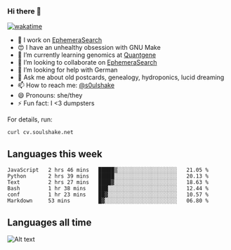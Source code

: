 ### Hi there 👋

[![wakatime](https://wakatime.com/badge/user/08339702-a231-40c4-8838-d449bd2ff951.svg)](https://wakatime.com/@08339702-a231-40c4-8838-d449bd2ff951)

<!--
**soulshake/soulshake** is a ✨ _special_ ✨ repository because its `README.md` (this file) appears on your GitHub profile.

Here are some ideas to get you started:

- 🔭 I’m currently working on ...
- 🌱 I’m currently learning ...
- 👯 I’m looking to collaborate on ...
- 🤔 I’m looking for help with ...
- 💬 Ask me about ...
- 📫 How to reach me: ...
- 😄 Pronouns: ...
- ⚡ Fun fact: ...
-->


- 🔭 I work on [EphemeraSearch](https://www.ephemerasearch.com/)
- 😍 I have an unhealthy obsession with GNU Make
- :dna: I’m currently learning genomics at [Quantgene](https://www.quantgene.com/)
- 👯 I’m looking to collaborate on [EphemeraSearch](https://www.ephemerasearch.com/)
- 🤔 I’m looking for help with German
- 💬 Ask me about old postcards, genealogy, hydroponics, lucid dreaming
- 📫 How to reach me: [@s0ulshake](https://twitter.com/soulshake)
- 😄 Pronouns: she/they
- ⚡ Fun fact: I <3 dumpsters

For details, run:

```
curl cv.soulshake.net
```

## Languages this week

<!--START_SECTION:waka-->

```text
JavaScript   2 hrs 46 mins   █████▒░░░░░░░░░░░░░░░░░░░   21.05 %
Python       2 hrs 39 mins   █████░░░░░░░░░░░░░░░░░░░░   20.13 %
Text         2 hrs 27 mins   ████▓░░░░░░░░░░░░░░░░░░░░   18.63 %
Bash         1 hr 38 mins    ███░░░░░░░░░░░░░░░░░░░░░░   12.44 %
conf         1 hr 23 mins    ██▓░░░░░░░░░░░░░░░░░░░░░░   10.57 %
Markdown     53 mins         █▓░░░░░░░░░░░░░░░░░░░░░░░   06.80 %
```

<!--END_SECTION:waka-->

## Languages all time
![Alt text](https://wakatime.com/share/@aj/6aa10b67-a5e9-4fb1-acaf-8692f4385172.svg)
